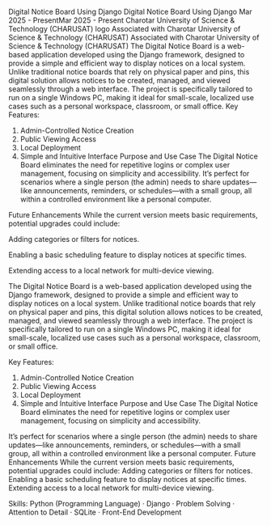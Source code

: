 
Digital Notice Board Using Django
Digital Notice Board Using Django
Mar 2025 - PresentMar 2025 - Present
Charotar University of Science & Technology (CHARUSAT) logo
Associated with Charotar University of Science & Technology (CHARUSAT)
Associated with Charotar University of Science & Technology (CHARUSAT)
The Digital Notice Board is a web-based application developed using the Django framework, designed to provide a simple and efficient way to display notices on a local system. Unlike traditional notice boards that rely on physical paper and pins, this digital solution allows notices to be created, managed, and viewed seamlessly through a web interface. The project is specifically tailored to run on a single Windows PC, making it ideal for small-scale, localized use cases such as a personal workspace, classroom, or small office.
Key Features:
1. Admin-Controlled Notice Creation
2. Public Viewing Access
3. Local Deployment
4. Simple and Intuitive Interface
Purpose and Use Case
The Digital Notice Board eliminates the need for repetitive logins or complex user management, focusing on simplicity and accessibility. It’s perfect for scenarios where a single person (the admin) needs to share updates—like announcements, reminders, or schedules—with a small group, all within a controlled environment like a personal computer.

Future Enhancements
While the current version meets basic requirements, potential upgrades could include:

Adding categories or filters for notices.

Enabling a basic scheduling feature to display notices at specific times.

Extending access to a local network for multi-device viewing.

The Digital Notice Board is a web-based application developed using the Django framework, designed to provide a simple and efficient way to display notices on a local system. Unlike traditional notice boards that rely on physical paper and pins, this digital solution allows notices to be created, managed, and viewed seamlessly through a web interface. The project is specifically tailored to run on a single Windows PC, making it ideal for small-scale, localized use cases such as a personal workspace, classroom, or small office. 

Key Features: 
1. Admin-Controlled Notice Creation
2. Public Viewing Access 
3. Local Deployment 
4. Simple and Intuitive Interface Purpose and Use Case The Digital Notice Board eliminates the need for repetitive logins or complex user management, focusing on simplicity and accessibility.


It’s perfect for scenarios where a single person (the admin) needs to share updates—like announcements, reminders, or schedules—with a small group, all within a controlled environment like a personal computer. Future Enhancements While the current version meets basic requirements, potential upgrades could include: Adding categories or filters for notices. Enabling a basic scheduling feature to display notices at specific times. Extending access to a local network for multi-device viewing.

Skills: Python (Programming Language) · Django · Problem Solving · Attention to Detail · SQLite · Front-End Development
